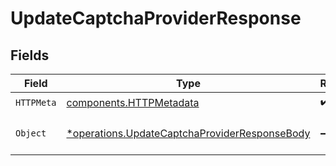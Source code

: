 # UpdateCaptchaProviderResponse


## Fields

| Field                                                                                                         | Type                                                                                                          | Required                                                                                                      | Description                                                                                                   |
| ------------------------------------------------------------------------------------------------------------- | ------------------------------------------------------------------------------------------------------------- | ------------------------------------------------------------------------------------------------------------- | ------------------------------------------------------------------------------------------------------------- |
| `HTTPMeta`                                                                                                    | [components.HTTPMetadata](../../models/components/httpmetadata.md)                                            | :heavy_check_mark:                                                                                            | N/A                                                                                                           |
| `Object`                                                                                                      | [*operations.UpdateCaptchaProviderResponseBody](../../models/operations/updatecaptchaproviderresponsebody.md) | :heavy_minus_sign:                                                                                            | Updated captcha provider.                                                                                     |